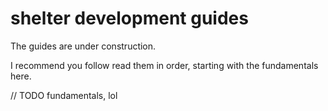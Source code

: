 # shelter development guides

The guides are under construction.

I recommend you follow read them in order, starting with the fundamentals here.

// TODO fundamentals, lol